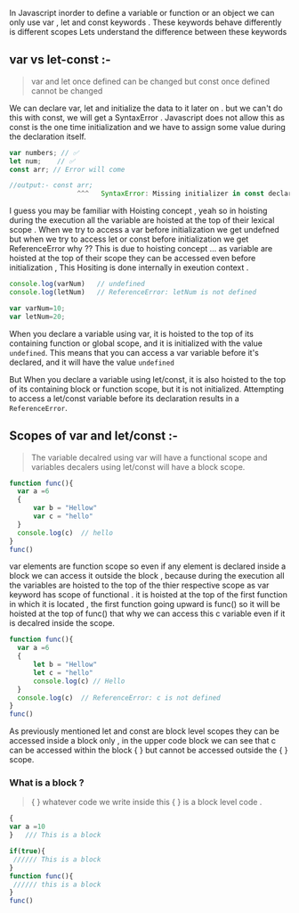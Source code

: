 In Javascript inorder to define a variable or function or an object we can only use var , let and const keywords . These keywords behave differently is different scopes
Lets understand the difference between these keywords 

## var vs let-const :-
  > var and let once defined can be changed but const once defined cannot be changed 
   
We can declare var, let and initialize the data to it later on . but we can't do this with const, we will get a SyntaxError . 
Javascript does not allow this as const is the one time initialization and we have to assign some value during the declaration itself.
 ```javascript
var numbers; // ✅
let num;    // ✅
const arr; // Error will come

//output:- const arr;
                  ^^^   SyntaxError: Missing initializer in const declaration
```

I guess you may be familiar with Hoisting concept , yeah so in hoisting during the execution all the variable are hoisted  at the top of their lexical scope .
When we try to access a var before initialization we get undefned but when we try to access let or const before initialization we get ReferenceError why ??
This is due to hoisting concept ... as variable are hoisted at the top of their scope they can be accessed even before initialization , 
This Hositing is done internally in exeution context .

 ```javascript
console.log(varNum)   // undefined
console.log(letNum)   // ReferenceError: letNum is not defined

var varNum=10;
var letNum=20;
```

 When you declare a variable using var, it is hoisted to the top of its containing function or global scope,
 and it is initialized with the value `undefined`. This means that you can access a var variable before it's declared,
 and it will have the value `undefined`

 But When you declare a variable using let/const, it is also hoisted to the top of its containing block or function scope,
 but it is not initialized. Attempting to access a let/const variable before its declaration results in a `ReferenceError`. 

 ## Scopes of var and let/const :-
 > The variable decalred using var will have a functional scope and variables decalers using let/const will have a block scope.

  ```javascript
function func(){
    var a =6
    {
        var b = "Hellow"
        var c = "hello"
    }
    console.log(c)  // hello
}
func()
```

var elements are function scope so even if any element is declared inside a block we can access it  outside the block , because during the execution all the 
variables are hoisted to the top of the thier respective scope as var keyword has scope of functional . it is hoisted at the top of the first function in which it is located 
, the first function going upward is func() so it will be hoisted at the top of func() that why we can access this c variable even if it is decalred inside the scope.

  ```javascript
function func(){
    var a =6
    {
        let b = "Hellow"
        let c = "hello"
        console.log(c) // Hello
    }
    console.log(c)  // ReferenceError: c is not defined
}
func()
```

 As previously mentioned let and const are block level scopes they can be accessed inside a block only ,
 in the upper code block we can see that c can be accessed within the block { } but cannot be accessed outside the { } scope.

 ### What is a block ? 
 > { } whatever code we write inside this { } is a block level code .
  ```javascript
{
  var a =10 
}   /// This is a block

if(true){
   ////// This is a block
}
function func(){
   ////// this is a block
}
func()
```

